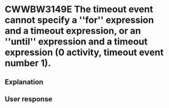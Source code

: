 # CWWBW3149E The timeout event cannot specify a ''for'' expression and a timeout expression, or an ''until'' expression and a timeout expression (0 activity, timeout event number 1).

## Explanation

## User response